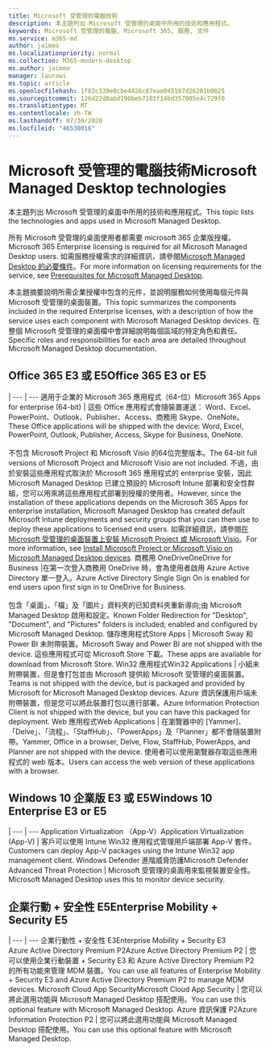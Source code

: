 ```yaml
---
title: Microsoft 受管理的電腦技術
description: 本主題列出 Microsoft 受管理的桌面中所用的技術和應用程式。
keywords: Microsoft 受管理的電腦, Microsoft 365, 服務, 文件
ms.service: m365-md
author: jaimeo
ms.localizationpriority: normal
ms.collection: M365-modern-desktop
ms.author: jaimeo
manager: laurawi
ms.topic: article
ms.openlocfilehash: 1f82c339e8cbe4426c87eae045107d26201b0025
ms.sourcegitcommit: 126d22d8abd190beb7101f14bd357005e4c729f0
ms.translationtype: MT
ms.contentlocale: zh-TW
ms.lasthandoff: 07/30/2020
ms.locfileid: "46530016"
---
```

# <a name="microsoft-managed-desktop-technologies"></a><span data-ttu-id="4ebbc-104">Microsoft 受管理的電腦技術</span><span class="sxs-lookup"><span data-stu-id="4ebbc-104">Microsoft Managed Desktop technologies</span></span>

<span data-ttu-id="4ebbc-105">本主題列出 Microsoft 受管理的桌面中所用的技術和應用程式。</span><span class="sxs-lookup"><span data-stu-id="4ebbc-105">This topic lists the technologies and apps used in Microsoft Managed Desktop.</span></span>

<!-- Microsoft 365 E5; Device as a Service -->
<!-- in O365 table, standard suite, removed this sentence "Please see the Installation of Project/Visio 64bit Click to Run Addendum for important deployment instructions. -->

<span data-ttu-id="4ebbc-106">所有 Microsoft 受管理的桌面使用者都需要 microsoft 365 企業版授權。</span><span class="sxs-lookup"><span data-stu-id="4ebbc-106">Microsoft 365 Enterprise licensing is required for all Microsoft Managed Desktop users.</span></span> <span data-ttu-id="4ebbc-107">如需服務授權需求的詳細資訊，請參閱[Microsoft Managed Desktop 的必要條件](../get-ready/prerequisites.md)。</span><span class="sxs-lookup"><span data-stu-id="4ebbc-107">For more information on licensing requirements for the service, see [Prerequisites for Microsoft Managed Desktop](../get-ready/prerequisites.md).</span></span>

<span data-ttu-id="4ebbc-108">本主題摘要說明所需企業授權中包含的元件，並說明服務如何使用每個元件與 Microsoft 受管理的桌面裝置。</span><span class="sxs-lookup"><span data-stu-id="4ebbc-108">This topic summarizes the components included in the required Enterprise licenses, with a description of how the service uses each component with Microsoft Managed Desktop devices.</span></span> <span data-ttu-id="4ebbc-109">在整個 Microsoft 受管理的桌面檔中會詳細說明每個區域的特定角色和責任。</span><span class="sxs-lookup"><span data-stu-id="4ebbc-109">Specific roles and responsibilities for each area are detailed throughout Microsoft Managed Desktop documentation.</span></span> 

## <a name="office-365-e3-or-e5"></a><span data-ttu-id="4ebbc-110">Office 365 E3 或 E5</span><span class="sxs-lookup"><span data-stu-id="4ebbc-110">Office 365 E3 or E5</span></span>
 |
 --- | ---
<span data-ttu-id="4ebbc-111">適用于企業的 Microsoft 365 應用程式（64-位）</span><span class="sxs-lookup"><span data-stu-id="4ebbc-111">Microsoft 365 Apps for enterprise (64-bit)</span></span> | <span data-ttu-id="4ebbc-112">這些 Office 應用程式會隨裝置運送： Word、Excel、PowerPoint、Outlook、Publisher、Access、商務用 Skype、OneNote。</span><span class="sxs-lookup"><span data-stu-id="4ebbc-112">These Office applications will be shipped with the device: Word, Excel, PowerPoint, Outlook, Publisher, Access, Skype for Business, OneNote.</span></span><br><br><span data-ttu-id="4ebbc-113">不包含 Microsoft Project 和 Microsoft Visio 的64位完整版本。</span><span class="sxs-lookup"><span data-stu-id="4ebbc-113">The 64-bit full versions of Microsoft Project and Microsoft Visio are not included.</span></span> <span data-ttu-id="4ebbc-114">不過，由於安裝這些應用程式取決於 Microsoft 365 應用程式的 enterprise 安裝，因此 Microsoft Managed Desktop 已建立預設的 Microsoft Intune 部署和安全性群組，您可以用來將這些應用程式部署到授權的使用者。</span><span class="sxs-lookup"><span data-stu-id="4ebbc-114">However, since the installation of these applications depends on the Microsoft 365 Apps for enterprise installation, Microsoft Managed Desktop has created default Microsoft Intune deployments and security groups that you can then use to deploy these applications to licensed end users.</span></span> <span data-ttu-id="4ebbc-115">如需詳細資訊，請參閱[在 Microsoft 受管理的桌面裝置上安裝 Microsoft Project 或 Microsoft Visio](../get-started/project-visio.md)。</span><span class="sxs-lookup"><span data-stu-id="4ebbc-115">For more information, see [Install Microsoft Project or Microsoft Visio on Microsoft Managed Desktop devices](../get-started/project-visio.md).</span></span>
<span data-ttu-id="4ebbc-116">商務用 OneDrive</span><span class="sxs-lookup"><span data-stu-id="4ebbc-116">OneDrive for Business</span></span> |<span data-ttu-id="4ebbc-117">在第一次登入商務用 OneDrive 時，會為使用者啟用 Azure Active Directory 單一登入。</span><span class="sxs-lookup"><span data-stu-id="4ebbc-117">Azure Active Directory Single Sign On is enabled for end users upon first sign in to OneDrive for Business.</span></span><br><br><span data-ttu-id="4ebbc-118">包含「桌面」、「檔」及「圖片」資料夾的已知資料夾重新導向;由 Microsoft Managed Desktop 啟用和設定。</span><span class="sxs-lookup"><span data-stu-id="4ebbc-118">Known Folder Redirection for "Desktop", "Document", and "Pictures" folders is included; enabled and configured by Microsoft Managed Desktop.</span></span> 
<span data-ttu-id="4ebbc-119">儲存應用程式</span><span class="sxs-lookup"><span data-stu-id="4ebbc-119">Store Apps</span></span> |    <span data-ttu-id="4ebbc-120">Microsoft Sway 和 Power BI 未附帶裝置。</span><span class="sxs-lookup"><span data-stu-id="4ebbc-120">Microsoft Sway and Power BI are not shipped with the device.</span></span> <span data-ttu-id="4ebbc-121">這些應用程式可從 Microsoft Store 下載。</span><span class="sxs-lookup"><span data-stu-id="4ebbc-121">These apps are available for download from Microsoft Store.</span></span>
<span data-ttu-id="4ebbc-122">Win32 應用程式</span><span class="sxs-lookup"><span data-stu-id="4ebbc-122">Win32 Applications</span></span> |    <span data-ttu-id="4ebbc-123">小組未附帶裝置，但是會打包並由 Microsoft 提供給 Microsoft 受管理的桌面裝置。</span><span class="sxs-lookup"><span data-stu-id="4ebbc-123">Teams is not shipped with the device, but is packaged and provided by Microsoft for Microsoft Managed Desktop devices.</span></span> <span data-ttu-id="4ebbc-124">Azure 資訊保護用戶端未附帶裝置，但是您可以將此裝置打包以進行部署。</span><span class="sxs-lookup"><span data-stu-id="4ebbc-124">Azure Information Protection Client is not shipped with the device, but you can have this packaged for deployment.</span></span> 
<span data-ttu-id="4ebbc-125">Web 應用程式</span><span class="sxs-lookup"><span data-stu-id="4ebbc-125">Web Applications</span></span> |  <span data-ttu-id="4ebbc-126">在瀏覽器中的 [Yammer]、「Delve」、「流程」、「StaffHub」、「PowerApps」及「Planner」都不會隨裝置附帶。</span><span class="sxs-lookup"><span data-stu-id="4ebbc-126">Yammer, Office in a browser, Delve, Flow, StaffHub, PowerApps, and Planner are not shipped with the device.</span></span> <span data-ttu-id="4ebbc-127">使用者可以使用瀏覽器存取這些應用程式的 web 版本。</span><span class="sxs-lookup"><span data-stu-id="4ebbc-127">Users can access the web version of these applications with a browser.</span></span>


## <a name="windows-10-enterprise-e3-or-e5"></a><span data-ttu-id="4ebbc-128">Windows 10 企業版 E3 或 E5</span><span class="sxs-lookup"><span data-stu-id="4ebbc-128">Windows 10 Enterprise E3 or E5</span></span>

 |
 --- | ---
<span data-ttu-id="4ebbc-129">Application Virtualization （App-V）</span><span class="sxs-lookup"><span data-stu-id="4ebbc-129">Application Virtualization (App-V)</span></span> |    <span data-ttu-id="4ebbc-130">客戶可以使用 Intune Win32 應用程式管理用戶端部署 App-V 套件。</span><span class="sxs-lookup"><span data-stu-id="4ebbc-130">Customers can deploy App-V packages using the Intune Win32 app management client.</span></span>
<span data-ttu-id="4ebbc-131">Windows Defender 進階威脅防護</span><span class="sxs-lookup"><span data-stu-id="4ebbc-131">Microsoft Defender Advanced Threat Protection</span></span> |  <span data-ttu-id="4ebbc-132">Microsoft 受管理的桌面用來監視裝置安全性。</span><span class="sxs-lookup"><span data-stu-id="4ebbc-132">Microsoft Managed Desktop uses this to monitor device security.</span></span> 

## <a name="enterprise-mobility--security-e5"></a><span data-ttu-id="4ebbc-133">企業行動 + 安全性 E5</span><span class="sxs-lookup"><span data-stu-id="4ebbc-133">Enterprise Mobility + Security E5</span></span>

 |
 --- | ---
<span data-ttu-id="4ebbc-134">企業行動性 + 安全性 E3</span><span class="sxs-lookup"><span data-stu-id="4ebbc-134">Enterprise Mobility + Security E3</span></span><br><span data-ttu-id="4ebbc-135">Azure Active Directory Premium P2</span><span class="sxs-lookup"><span data-stu-id="4ebbc-135">Azure Active Directory Premium P2</span></span> |    <span data-ttu-id="4ebbc-136">您可以使用企業行動裝置 + Security E3 和 Azure Active Directory Premium P2 的所有功能來管理 MDM 裝置。</span><span class="sxs-lookup"><span data-stu-id="4ebbc-136">You can use all features of Enterprise Mobility + Security E3 and Azure Active Directory Premium P2 to manage MDM devices.</span></span>
<span data-ttu-id="4ebbc-137">Microsoft Cloud App Security</span><span class="sxs-lookup"><span data-stu-id="4ebbc-137">Microsoft Cloud App Security</span></span> |  <span data-ttu-id="4ebbc-138">您可以將此選用功能與 Microsoft Managed Desktop 搭配使用。</span><span class="sxs-lookup"><span data-stu-id="4ebbc-138">You can use this optional feature with Microsoft Managed Desktop.</span></span>
<span data-ttu-id="4ebbc-139">Azure 資訊保護 P2</span><span class="sxs-lookup"><span data-stu-id="4ebbc-139">Azure Information Protection P2</span></span>  | <span data-ttu-id="4ebbc-140">您可以將此選用功能與 Microsoft Managed Desktop 搭配使用。</span><span class="sxs-lookup"><span data-stu-id="4ebbc-140">You can use this optional feature with Microsoft Managed Desktop.</span></span>
